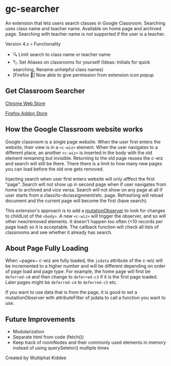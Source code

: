 # gc-searcher
An extension that lets users search classes in Google Classroom. Searching uses class name and teacher name. Available on home page and archived page.
Searching with teacher name is not supported if the user is a teacher.

Version 4.x 💀 Functionality
- 🔍 Limit search to class name or teacher name
- 🏷️ Set Aliases on classrooms for yourself (Ideas: Initials for quick searching, Rename unhelpful class names)
- [Firefox 🦊] Now able to give permission from extension icon popup

## Get Classroom Searcher
[Chrome Web Store](https://chromewebstore.google.com/detail/classroom-searcher-for-go/jaikfglhnlemaldfnfkmaoigbiohmcna)

[Firefox Addon Store](https://addons.mozilla.org/en-US/firefox/addon/classroom-searcher/)

## How the Google Classroom website works
Google classroom is a single page website. When the user first enters the website, their view is in a `<c-wiz>` element. When the user navigates to a different place, an another `<c-wiz>` is inserted in the body with the old element remaining but invisible. Returning to the old page reuses the c-wiz and search will still be there. There there is a limit to how many new pages you can load before the old one gets removed.

Injecting search when user first enters website will only afffect the first "page". Search will not show up in second page when if user navigates from home to archived and vice versa. Search will not show on any page at all if user starts from a class/to-do/assignment/etc. page. Refreshing will reload document and the current page will become the first (have search).

This extension's approach is to add a [mutationObserver](https://developer.mozilla.org/en-US/docs/Web/API/MutationObserver) to look for changes to childList of the `<body>`. A new `<c-wiz>` will trigger the observer, and so will other new/removed elements. It doesn't happen too often (<10 records per page load) so it is acceptable. The callback function will check all lists of classrooms and see whether it already has search.

## About Page Fully Loading
When ~pages~ c-wiz are fully loaded, the `jsdata` attribute of the c-wiz will be incremented to a higher number and will be different depending on order of page load and page type. For example, the home page will first be `deferred-c0` and then change to `deferred-c3` if it is the first page loaded. Later pages might be `deferred-c4` to `deferred-c5` etc.

If you want to use data that is from the page, it is good to set a mutaitionObserver with attributeFilter of jsdata to call a function you want to use.

## Future Improvements
- Modularization
- Separate html from code (fetch())
- Keep track of roomNodes and their commonly used elements in memory instead of using querySeletor() multiple times

Created by Wuttiphat Kiddee
